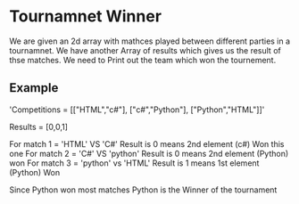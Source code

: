 # Tournamnet Winner

We are given an 2d array with mathces played between different parties in a tournamnet. We have another Array of results which gives us the result of thse matches.
We need to Print out the team which won the tournement.

## Example

'Competitions = [["HTML","c#"],
                ["c#","Python"],
                ["Python","HTML"]]'

Results = [0,0,1]

For match 1 = 'HTML' VS 'C#' Result is 0 means 2nd element (c#) Won this one
For match 2 = 'C#' VS 'python' Result is 0 means 2nd element (Python) won
For match 3 = 'python' vs 'HTML' Result is 1 means 1st element (Python) Won

Since Python won most matches Python is the Winner of the tournament